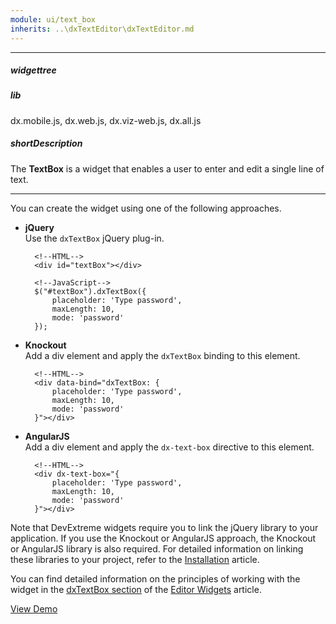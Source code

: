 ```yaml
---
module: ui/text_box
inherits: ..\dxTextEditor\dxTextEditor.md
---
```

---
##### widgettree

##### lib
dx.mobile.js, dx.web.js, dx.viz-web.js, dx.all.js

##### shortDescription
The **TextBox** is a widget that enables a user to enter and edit a single line of text.

---
You can create the widget using one of the following approaches.

- **jQuery**  
 Use the `dxTextBox` jQuery plug-in.

        <!--HTML-->
        <div id="textBox"></div>

    <!---->

        <!--JavaScript-->
        $("#textBox").dxTextBox({
            placeholder: 'Type password',
            maxLength: 10,
            mode: 'password'
        });

- **Knockout**  
 Add a div element and apply the `dxTextBox` binding to this element.

        <!--HTML-->
        <div data-bind="dxTextBox: {
            placeholder: 'Type password',
            maxLength: 10,
            mode: 'password'
        }"></div>

- **AngularJS**  
 Add a div element and apply the `dx-text-box` directive to this element.

        <!--HTML-->
        <div dx-text-box="{
            placeholder: 'Type password',
            maxLength: 10,
            mode: 'password'
        }"></div>

Note that DevExtreme widgets require you to link the jQuery library to your application. If you use the Knockout or AngularJS approach, the Knockout or AngularJS library is also required. For detailed information on linking these libraries to your project, refer to the [Installation](/concepts/10%20UI%20Widgets/0%20Basics/01%20Installation '/Documentation/Guide/UI_Widgets/Basics/Installation/') article.

You can find detailed information on the principles of working with the widget in the [dxTextBox section](/concepts/10%20UI%20Widgets/10%20UI%20Widget%20Categories/20%20Editor%20Widgets/List%20of%20Editor%20Widgets/dxTextBox.md '/Documentation/Guide/UI_Widgets/UI_Widget_Categories/Editor_Widgets/#List_of_Editor_Widgets/dxTextBox') of the [Editor Widgets](/concepts/10%20UI%20Widgets/10%20UI%20Widget%20Categories/20%20Editor%20Widgets '/Documentation/Guide/UI_Widgets/UI_Widget_Categories/Editor_Widgets/') article.

<a href="http://js.devexpress.com/Demos/WidgetsGallery/#demo/editorstextboxtextboxtextbox/" class="button orange small fix-width-155" style="margin-right: 20px;" target="_blank">View Demo</a>